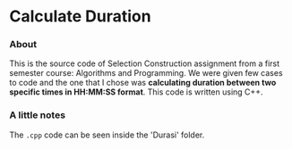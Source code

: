 # Calculate Duration

### About
This is the source code of Selection Construction assignment from a first semester course: Algorithms and Programming. We were given few cases to code and the one that I chose was **calculating duration between two specific times in HH:MM:SS format**. This code is written using C++.

### A little notes
The `.cpp` code can be seen inside the 'Durasi' folder.
